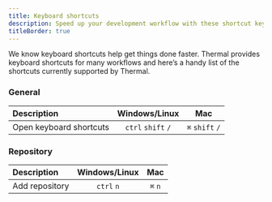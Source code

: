 ```yaml
---
title: Keyboard shortcuts
description: Speed up your development workflow with these shortcut keys
titleBorder: true
---
```


We know keyboard shortcuts help get things done faster. Thermal provides keyboard shortcuts for many workflows and here’s a handy list of the shortcuts currently supported by Thermal.

### General

| Description | Windows/Linux | Mac |
| :--- | :---: | :---: |
| Open keyboard shortcuts | `ctrl` `shift` `/` | `⌘` `shift` `/` |

### Repository

| Description | Windows/Linux | Mac |
| :--- | :---: | :---: |
| Add repository | `ctrl` `n` | `⌘` `n` |
